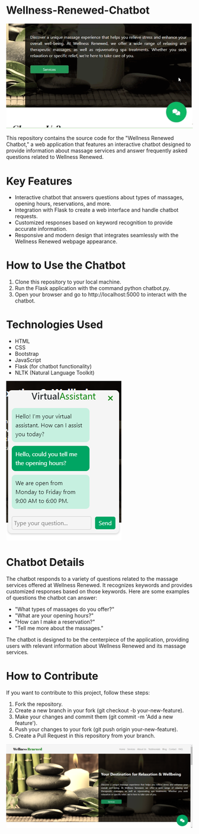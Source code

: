 # Wellness-Renewed-Chatbot

![Video](static/img/chatbot.gif)

This repository contains the source code for the "Wellness Renewed Chatbot," a web application that features an interactive chatbot designed to provide information about massage services and answer frequently asked questions related to Wellness Renewed.

# Key Features
- Interactive chatbot that answers questions about types of massages, opening hours, reservations, and more.
- Integration with Flask to create a web interface and handle chatbot requests.
- Customized responses based on keyword recognition to provide accurate information.
- Responsive and modern design that integrates seamlessly with the Wellness Renewed webpage appearance.

# How to Use the Chatbot
1. Clone this repository to your local machine.
2. Run the Flask application with the command python chatbot.py.
3. Open your browser and go to http://localhost:5000 to interact with the chatbot.

# Technologies Used
- HTML
- CSS
- Bootstrap
- JavaScript
- Flask (for chatbot functionality)
- NLTK (Natural Language Toolkit)

![Captura 2](static/img/Captura2.png)

# Chatbot Details
The chatbot responds to a variety of questions related to the massage services offered at Wellness Renewed. It recognizes keywords and provides customized responses based on those keywords. Here are some examples of questions the chatbot can answer:

- "What types of massages do you offer?"
- "What are your opening hours?"
- "How can I make a reservation?"
- "Tell me more about the massages."
  
The chatbot is designed to be the centerpiece of the application, providing users with relevant information about Wellness Renewed and its massage services.

# How to Contribute
If you want to contribute to this project, follow these steps:

1. Fork the repository.
2. Create a new branch in your fork (git checkout -b your-new-feature).
3. Make your changes and commit them (git commit -m 'Add a new feature').
4. Push your changes to your fork (git push origin your-new-feature).
5. Create a Pull Request in this repository from your branch.

![Captura 1](static/img/Captura1.png)




